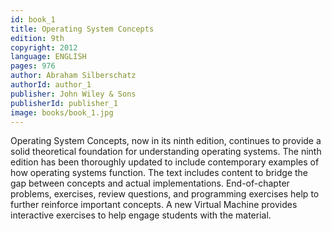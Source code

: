 ```yaml
---
id: book_1
title: Operating System Concepts
edition: 9th
copyright: 2012
language: ENGLISH
pages: 976
author: Abraham Silberschatz
authorId: author_1
publisher: John Wiley & Sons
publisherId: publisher_1
image: books/book_1.jpg
---
```


Operating System Concepts, now in its ninth edition, continues to provide a solid theoretical foundation for understanding operating systems. The ninth edition has been thoroughly updated to include contemporary examples of how operating systems function. The text includes content to bridge the gap between concepts and actual implementations. End-of-chapter problems, exercises, review questions, and programming exercises help to further reinforce important concepts.  A new Virtual Machine provides interactive exercises to help engage students with the material.